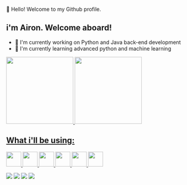  👋 Hello! Welcome to my Github profile.
## i'm Airon. Welcome aboard!


- 🔭 I'm currently working on Python and Java back-end development
- 🌱 I'm currently learning advanced python and machine learning

<div>
<a href="https://github.com/aironassuncao">
<img loading="lazy" height="180em" src="https://github-readme-stats.vercel.app/api/top-langs/?username=aironassuncao&layout=compact&langs_count=7&theme=dark"/>
<img loading="lazy" height="180em" src="https://github-readme-stats.vercel.app/api?username=aironassuncao&show_icons=true&theme=dark&include_all_commits=true&count_private=true"/>
</div>

 ## What i'll be using:

<p>
<img loading="lazy" src="https://cdn.jsdelivr.net/gh/devicons/devicon/icons/html5/html5-original.svg" width="40" height="40"/>
<img loading="lazy" src="https://cdn.jsdelivr.net/gh/devicons/devicon/icons/css3/css3-original.svg" width="40 height="40" />
<img loading="lazy" src="https://cdn.jsdelivr.net/gh/devicons/devicon/icons/javascript/javascript-original.svg" width="40 height="40" />
<img loadig="lazy" src="https://cdn.jsdelivr.net/gh/devicons/devicon/icons/git/git-original.svg" width="40" height="40" />
<img loading="lazy" src="https://cdn.jsdelivr.net/gh/devicons/devicon/icons/java/java-original-wordmark.svg"  width="40" height="40" />
<img loading="lazy" src="https://cdn.jsdelivr.net/gh/devicons/devicon/icons/python/python-original.svg" width="40" height="40" />
</p>

<div>
<a href="https://www.youtube.com/@aironassuncao7913" target="_blank"><img loading="lazy" src="https://img.shields.io/badge/YouTube-FF0000?style=for-the-badge&logo=youtube&logoColor=white" target="_blank"></a>
<a href="https://www.instagram.com/aironassuncao" target="_blank"><img loading="lazy" src="https://img.shields.io/badge/-Instagram-%23E4405F?style=for-the-badge&logo=instagram&logoColor=white" target="_blank"></a>
<a href = "mailto:assuncaoairon@gmail.com"><img loading="lazy" src="https://img.shields.io/badge/Gmail-D14836?style=for-the-badge&logo=gmail&logoColor=white" target="_blank"></a>
<a href="https://www.linkedin.com/in/airon-assun%C3%A7%C3%A3o-614b7323a/" target="_blank"><img loading="lazy" src="https://img.shields.io/badge/-LinkedIn-%230077B5?style=for-the-badge&logo=linkedin&logoColor=white" target="_blank"></a>   
</div>
          
          
          


